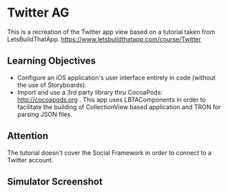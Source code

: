 # Twitter AG
This is a recreation of the Twitter app view based on a tutorial taken from LetsBuildThatApp.
 https://www.letsbuildthatapp.com/course/Twitter
 
 ## Learning Objectives
 - Configure an iOS application's user interface entirely in code (without the use of Storyboards).
 - Import and use a 3rd party library thru CocoaPods: http://cocoapods.org . This app uses LBTAComponents in order to facilitate the building of CollectionView based application and TRON for parsing JSON files.

## Attention
The tutorial doesn't cover the Social Framework in order to connect to a Twitter account.

## Simulator Screenshot

